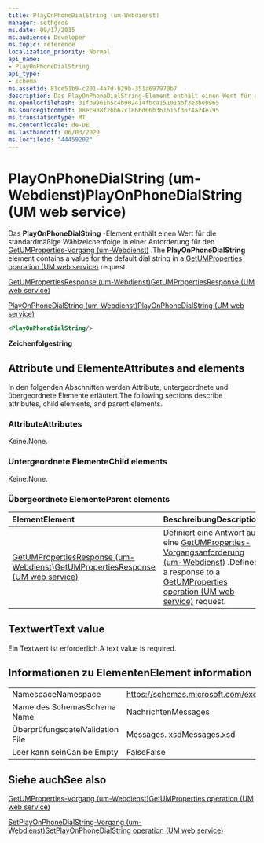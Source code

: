 ```yaml
---
title: PlayOnPhoneDialString (um-Webdienst)
manager: sethgros
ms.date: 09/17/2015
ms.audience: Developer
ms.topic: reference
localization_priority: Normal
api_name:
- PlayOnPhoneDialString
api_type:
- schema
ms.assetid: 81ce51b9-c201-4a7d-b29b-351a697970b7
description: Das PlayOnPhoneDialString-Element enthält einen Wert für die standardmäßige Wählzeichenfolge in einer Anforderung für den GetUMProperties-Vorgang (um-Webdienst).
ms.openlocfilehash: 31fb9961b5c4b902414fbca15101abf3e3beb965
ms.sourcegitcommit: 88ec988f2bb67c1866d06b361615f3674a24e795
ms.translationtype: MT
ms.contentlocale: de-DE
ms.lasthandoff: 06/03/2020
ms.locfileid: "44459202"
---
```

# <a name="playonphonedialstring-um-web-service"></a><span data-ttu-id="dea99-103">PlayOnPhoneDialString (um-Webdienst)</span><span class="sxs-lookup"><span data-stu-id="dea99-103">PlayOnPhoneDialString (UM web service)</span></span>

<span data-ttu-id="dea99-104">Das **PlayOnPhoneDialString** -Element enthält einen Wert für die standardmäßige Wählzeichenfolge in einer Anforderung für den [GetUMProperties-Vorgang (um-Webdienst)](getumproperties-operation-um-web-service.md) .</span><span class="sxs-lookup"><span data-stu-id="dea99-104">The **PlayOnPhoneDialString** element contains a value for the default dial string in a [GetUMProperties operation (UM web service)](getumproperties-operation-um-web-service.md) request.</span></span> 
  
[<span data-ttu-id="dea99-105">GetUMPropertiesResponse (um-Webdienst)</span><span class="sxs-lookup"><span data-stu-id="dea99-105">GetUMPropertiesResponse (UM web service)</span></span>](getumpropertiesresponse-um-web-service.md)
  
[<span data-ttu-id="dea99-106">PlayOnPhoneDialString (um-Webdienst)</span><span class="sxs-lookup"><span data-stu-id="dea99-106">PlayOnPhoneDialString (UM web service)</span></span>](playonphonedialstring-um-web-service.md)
  
```xml
<PlayOnPhoneDialString/>
```

 <span data-ttu-id="dea99-107">**Zeichenfolge**</span><span class="sxs-lookup"><span data-stu-id="dea99-107">**string**</span></span>
## <a name="attributes-and-elements"></a><span data-ttu-id="dea99-108">Attribute und Elemente</span><span class="sxs-lookup"><span data-stu-id="dea99-108">Attributes and elements</span></span>

<span data-ttu-id="dea99-109">In den folgenden Abschnitten werden Attribute, untergeordnete und übergeordnete Elemente erläutert.</span><span class="sxs-lookup"><span data-stu-id="dea99-109">The following sections describe attributes, child elements, and parent elements.</span></span>
  
### <a name="attributes"></a><span data-ttu-id="dea99-110">Attribute</span><span class="sxs-lookup"><span data-stu-id="dea99-110">Attributes</span></span>

<span data-ttu-id="dea99-111">Keine.</span><span class="sxs-lookup"><span data-stu-id="dea99-111">None.</span></span>
  
### <a name="child-elements"></a><span data-ttu-id="dea99-112">Untergeordnete Elemente</span><span class="sxs-lookup"><span data-stu-id="dea99-112">Child elements</span></span>

<span data-ttu-id="dea99-113">Keine.</span><span class="sxs-lookup"><span data-stu-id="dea99-113">None.</span></span>
  
### <a name="parent-elements"></a><span data-ttu-id="dea99-114">Übergeordnete Elemente</span><span class="sxs-lookup"><span data-stu-id="dea99-114">Parent elements</span></span>

|<span data-ttu-id="dea99-115">**Element**</span><span class="sxs-lookup"><span data-stu-id="dea99-115">**Element**</span></span>|<span data-ttu-id="dea99-116">**Beschreibung**</span><span class="sxs-lookup"><span data-stu-id="dea99-116">**Description**</span></span>|
|:-----|:-----|
|[<span data-ttu-id="dea99-117">GetUMPropertiesResponse (um-Webdienst)</span><span class="sxs-lookup"><span data-stu-id="dea99-117">GetUMPropertiesResponse (UM web service)</span></span>](getumpropertiesresponse-um-web-service.md) <br/> |<span data-ttu-id="dea99-118">Definiert eine Antwort auf eine [GetUMProperties-Vorgangsanforderung (um-Webdienst)](getumproperties-operation-um-web-service.md) .</span><span class="sxs-lookup"><span data-stu-id="dea99-118">Defines a response to a [GetUMProperties operation (UM web service)](getumproperties-operation-um-web-service.md) request.</span></span>  <br/> |
   
## <a name="text-value"></a><span data-ttu-id="dea99-119">Textwert</span><span class="sxs-lookup"><span data-stu-id="dea99-119">Text value</span></span>

<span data-ttu-id="dea99-120">Ein Textwert ist erforderlich.</span><span class="sxs-lookup"><span data-stu-id="dea99-120">A text value is required.</span></span>
  
## <a name="element-information"></a><span data-ttu-id="dea99-121">Informationen zu Elementen</span><span class="sxs-lookup"><span data-stu-id="dea99-121">Element information</span></span>

|||
|:-----|:-----|
|<span data-ttu-id="dea99-122">Namespace</span><span class="sxs-lookup"><span data-stu-id="dea99-122">Namespace</span></span>  <br/> |https://schemas.microsoft.com/exchange/services/2006/messages  <br/> |
|<span data-ttu-id="dea99-123">Name des Schemas</span><span class="sxs-lookup"><span data-stu-id="dea99-123">Schema Name</span></span>  <br/> |<span data-ttu-id="dea99-124">Nachrichten</span><span class="sxs-lookup"><span data-stu-id="dea99-124">Messages</span></span>  <br/> |
|<span data-ttu-id="dea99-125">Überprüfungsdatei</span><span class="sxs-lookup"><span data-stu-id="dea99-125">Validation File</span></span>  <br/> |<span data-ttu-id="dea99-126">Messages. xsd</span><span class="sxs-lookup"><span data-stu-id="dea99-126">Messages.xsd</span></span>  <br/> |
|<span data-ttu-id="dea99-127">Leer kann sein</span><span class="sxs-lookup"><span data-stu-id="dea99-127">Can be Empty</span></span>  <br/> |<span data-ttu-id="dea99-128">False</span><span class="sxs-lookup"><span data-stu-id="dea99-128">False</span></span>  <br/> |
   
## <a name="see-also"></a><span data-ttu-id="dea99-129">Siehe auch</span><span class="sxs-lookup"><span data-stu-id="dea99-129">See also</span></span>



[<span data-ttu-id="dea99-130">GetUMProperties-Vorgang (um-Webdienst)</span><span class="sxs-lookup"><span data-stu-id="dea99-130">GetUMProperties operation (UM web service)</span></span>](getumproperties-operation-um-web-service.md)
  
[<span data-ttu-id="dea99-131">SetPlayOnPhoneDialString-Vorgang (um-Webdienst)</span><span class="sxs-lookup"><span data-stu-id="dea99-131">SetPlayOnPhoneDialString operation (UM web service)</span></span>](setplayonphonedialstring-operation-um-web-service.md)

